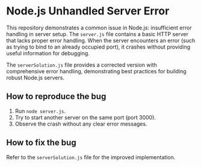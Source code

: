 # Node.js Unhandled Server Error

This repository demonstrates a common issue in Node.js: insufficient error handling in server setup. The `server.js` file contains a basic HTTP server that lacks proper error handling. When the server encounters an error (such as trying to bind to an already occupied port), it crashes without providing useful information for debugging.

The `serverSolution.js` file provides a corrected version with comprehensive error handling, demonstrating best practices for building robust Node.js servers.

## How to reproduce the bug

1. Run `node server.js`.
2. Try to start another server on the same port (port 3000).
3. Observe the crash without any clear error messages.

## How to fix the bug

Refer to the `serverSolution.js` file for the improved implementation.